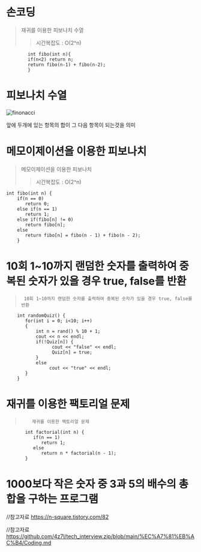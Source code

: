 손코딩
======

>재귀를 이용한 피보나치 수열
>    >시간복잡도 : O(2^n)
            
            int fibo(int n){
            if(n<2) return n;
            return fibo(n-1) + fibo(n-2);
            }
피보나치 수열
======
![finonacci](https://user-images.githubusercontent.com/100178951/175017729-0584714f-5be1-4abe-98ae-5207df098002.png)

앞에 두개에 있는 항목의 합이 그 다음 항목이 되는것을 의미


메모이제이션을 이용한 피보나치
========

>메모이제이션을 이용한 피보나치
>    >시간복잡도 : O(2^n)
>    >

    int fibo(int n) {
        if(n == 0)
           return 0;
        else if(n == 1)
           return 1;
        else if(fibo[n] != 0)
           return fibo[n];
        else
           return fibo[n] = fibo(n - 1) + fibo(n - 2);
        }




10회 1~10까지 랜덤한 숫자를 출력하여 중복된 숫자가 있을 경우 true, false를 반환
=======
>      10회 1~10까지 랜덤한 숫자를 출력하여 중복된 숫자가 있을 경우 true, false를 반환

        int randomQuiz() {
           for(int i = 0; i<10; i++)
           {
               int n = rand() % 10 + 1;
               cout << n << endl;
               if(!Quiz[n]) {
                     cout << "false" << endl;
                     Quiz[n] = true;
               }
               else
                    cout << "true" << endl;
           }
        }




재귀를 이용한 팩토리얼 문제
==========
>         재귀를 이용한 팩토리얼 문제

           int factorial(int n) {
              if(n == 1)
                 return 1;
              else
                 return n * factorial(n - 1);
           }



1000보다 작은 숫자 중 3과 5의 배수의 총합을 구하는 프로그램
===============

//참고자료 https://n-square.tistory.com/82

//참고자료 https://github.com/4z7l/tech_interview.zip/blob/main/%EC%A7%81%EB%AC%B4/Coding.md
